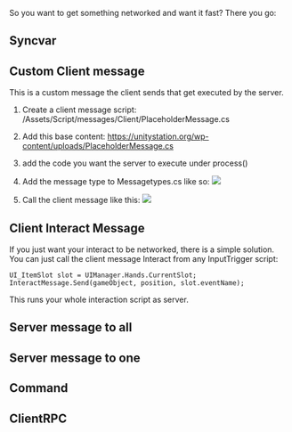 So you want to get something networked and want it fast?
There you go:

## Syncvar

## Custom Client message
This is a custom message the client sends that get executed by the server.

1. Create a client message script:
/Assets/Script/messages/Client/PlaceholderMessage.cs

2. Add this base content:
https://unitystation.org/wp-content/uploads/PlaceholderMessage.cs

3. add the code you want the server to execute under process()


4. Add the message type to  Messagetypes.cs like so:
![](https://unitystation.org/wp-content/uploads/ScreenshotMessageTypes.png)

5. Call the client message like this:
![](https://unitystation.org/wp-content/uploads/Screenshotcallmessage.png)

## Client Interact Message
If you just want your interact to be networked, there is a simple solution.
You can just call the client message Interact from any InputTrigger script:


`UI_ItemSlot slot = UIManager.Hands.CurrentSlot;` <br>
`InteractMessage.Send(gameObject, position, slot.eventName);`


This runs your whole interaction script as server.

## Server message to all


## Server message to one


## Command

## ClientRPC

